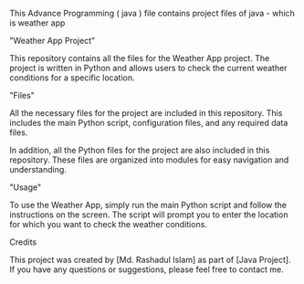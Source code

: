 This Advance Programming ( java ) file contains project files of java - which is weather app

"Weather App Project"

This repository contains all the files for the Weather App project. The project is written in Python and allows users to check the current weather conditions for a specific location.

"Files"

All the necessary files for the project are included in this repository. This includes the main Python script, configuration files, and any required data files.

In addition, all the Python files for the project are also included in this repository. These files are organized into modules for easy navigation and understanding.

"Usage"

To use the Weather App, simply run the main Python script and follow the instructions on the screen. The script will prompt you to enter the location for which you want to check the weather conditions.

Credits

This project was created by [Md. Rashadul Islam] as part of [Java Project]. If you have any questions or suggestions, please feel free to contact me.
